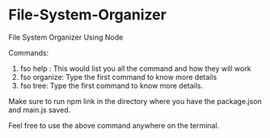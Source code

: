 # File-System-Organizer
File System Organizer Using Node

Commands:
1. fso help : This would list you all the command and how they will work
2. fso organize: Type the first command to know more details
3. fso tree: Type the first command to know more details.

Make sure to run npm link in the directory where you have the package.json and main.js saved.

Feel free to use the above command anywhere on the terminal.